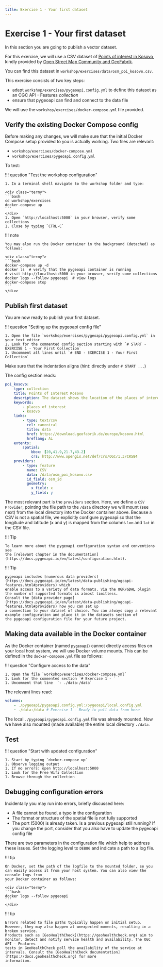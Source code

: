```yaml
---
title: Exercise 1 - Your first dataset
---
```


# Exercise 1 - Your first dataset

In this section you are going to publish a vector dataset.

For this exercise, we will use a CSV dataset of [Points of interest in Kosovo](https://github.com/geopython/diving-into-pygeoapi/blob/main/workshop/exercises/data/osm_poi_kosovo.csv),
kindly provided by [Open Street Map Community and GeoFabrik](https://download.geofabrik.de/europe/kosovo.html).

You can find this dataset in `workshop/exercises/data/osm_poi_kosovo.csv`.

This exercise consists of two key steps:

* adapt `workshop/exercises/pygeoapi.config.yml` to define this dataset as an OGC API - Features *collection*
* ensure that pygeoapi can find and connect to the data file

We will use the `workshop/exercises/docker-compose.yml` file provided.

## Verify the existing Docker Compose config

Before making any changes, we will make sure that the initial Docker Compose
setup provided to you is actually working. Two files are relevant:

* `workshop/exercises/docker-compose.yml`
* `workshop/exercises/pygeoapi.config.yml`

To test:

!!! question "Test the workshop configuration"

    1. In a terminal shell navigate to the workshop folder and type:

    <div class="termy">
    ```bash
    cd workshop/exercises
    docker-compose up
    ```
    </div>
    1. Open `http://localhost:5000` in your browser, verify some collections
    1. Close by typing `CTRL-C`

!!! note

    You may also run the Docker container in the background (detached) as follows:

    <div class="termy">
    ```bash
    docker-compose up -d
    docker ls  # verify that the pygeoapi container is running
    # visit http://localhost:5000 in your browser, verify some collections
    docker logs --follow pygeoapi  # view logs
    docker-compose stop
    ```
    </div>

## Publish first dataset

You are now ready to publish your first dataset.

!!! question "Setting up the pygeoapi config file"

    1. Open the file `workshop/exercises/pygeoapi/pygeoapi.config.yml` in your text editor
    1. Look for the commented config section starting with `# START - EXERCISE 1 - Your First Collection`
    1. Uncomment all lines until `# END - EXERCISE 1 - Your First Collection`

Make sure that the indentation aligns (hint: directly under `# START ...`)

The config section reads:

``` {.yml linenums="185"}
poi_kosovo:
    type: collection
    title: Points of Interest Kosovo
    description: The dataset shows the location of the places of interest in Kosovo.
    keywords:
        - places of interest
        - kosovo
    links:
        - type: text/csv
          rel: canonical
          title: data
          href: https://download.geofabrik.de/europe/kosovo.html
          hreflang: AL
    extents:
        spatial:
            bbox: [20,41.9,21.7,43.2]
            crs: http://www.opengis.net/def/crs/OGC/1.3/CRS84
    providers:
        - type: feature
          name: CSV
          data: /data/osm_poi_kosovo.csv
          id_field: osm_id
          geometry:
            x_field: x
            y_field: y
```

The most relevant part is the `providers` section. Here, we define a `CSV Provider`,
pointing the file path to the `/data` directory we will mount (see next) from the local
directory into the Docker container above. Because a CSV is not a spatial file, we explicitly
configure pygeoapi so that the longitude and latitude (x and y) is mapped from the columns `lon`
and `lat` in the CSV file.

!!! Tip

    To learn more about the pygeoapi configuration syntax and conventions see
    the [relevant chapter in the documentation](https://docs.pygeoapi.io/en/latest/configuration.html).

!!! Tip

    pygeoapi includes [numerous data providers](https://docs.pygeoapi.io/en/latest/data-publishing/ogcapi-features.html#providers) which
    enable access to a variety of data formats. Via the OGR/GDAL plugin the number of supported formats is almost limitless.
    Consult the [data provider page](https://docs.pygeoapi.io/en/latest/data-publishing/ogcapi-features.html#providers) how you can set up
    a connection to your dataset of choice. You can always copy a relevant example configuration and place it in the datasets section of
    the pygeoapi configuration file for your future project.

## Making data available in the Docker container

As the Docker container (named `pygeoapi`) cannot directly access files on your
local host system, we will use Docker volume mounts. This can be defined 
in the `docker-compose.yml` file as follows:

!!! question "Configure access to the data"

    1. Open the file `workshop/exercises/docker-compose.yml`
    1. Look for the commented section `# Exercise 1 - `
    1. Uncomment that line  `- ./data:/data`

The relevant lines read:

``` {.yml linenums="43"}
volumes:
    - ./pygeoapi/pygeoapi.config.yml:/pygeoapi/local.config.yml
    - ./data:/data # Exercise 1 - Ready to pull data from here
```

The local `./pygeoapi/pygeoapi.config.yml` file was already mounted. Now
we have also mounted (made available) the entire local directory `./data`.

## Test

!!! question "Start with updated configuration"

    1. Start by typing `docker-compose up` 
    1. Observe logging output
    1. If no errors: open http://localhost:5000
    1. Look for the Free Wifi Collection
    1. Browse through the collection

## Debugging configuration errors

Incidentally you may run into errors, briefly discussed here:

* A file cannot be found, a typo in the configuration
* The format or structure of the spatial file is not fully supported
* The port (5000) is already taken. Is a previous pygeoapi still running? If you change the port, consider that you also have to update the pygeoapi config file

There are two parameters in the configuration file which help to address these issues. 
Set the logging level to `DEBUG` and indicate a path to a log file. 

!!! tip

    On Docker, set the path of the logfile to the mounted folder, so you can easily access it from your host system. You can also view the console logs from
    your Docker container as follows:

    <div class="termy">
    ```bash
    docker logs --follow pygeoapi
    ```
    </div>

!!! tip

    Errors related to file paths typically happen on initial setup. However, they may also happen at unexpected moments, resulting in a broken service.
    Products such as [GeoHealthCheck](https://geohealthcheck.org) aim to monitor, detect and notify service health and availability. The OGC API - Features
    tests in GeoHealthCheck poll the availability of the service at intervals. Consult the [GeoHealthCheck documentation](https://docs.geohealthcheck.org) for more
    information. 
